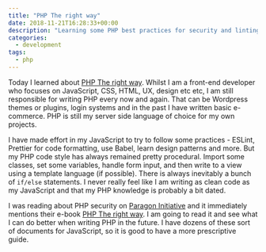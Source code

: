 ```yaml
---
title: "PHP The right way"
date: 2018-11-21T16:28:33+00:00
description: "Learning some PHP best practices for security and linting"
categories:
  - development
tags:
  - php
---
```


Today I learned about [PHP The right way](https://phptherightway.com/). Whilst I am a front-end developer who focuses on JavaScript, CSS, HTML, UX, design etc etc, I am still responsible for writing PHP every now and again. That can be Wordpress themes or plugins, login systems and in the past I have written basic e-commerce. PHP is still my server side language of choice for my own projects.

I have made effort in my JavaScript to try to follow some practices - ESLint, Prettier for code formatting, use Babel, learn design patterns and more. But my PHP code style has always remained pretty procedural. Import some classes, set some variables, handle form input, and then write to a view using a template language (if possible). There is always inevitably a bunch of `if/else` statements. I never really feel like I am writing as clean code as my JavaScript and that my PHP knowledge is probably a bit dated.
<!--more-->

I was reading about PHP security on [Paragon Initiative](https://paragonie.com/blog/2017/12/2018-guide-building-secure-php-software) and it immediately mentions their e-book [PHP The right way](https://phptherightway.com/). I am going to read it and see what I can do better when writing PHP in the future. I have dozens of these sort of documents for JavaScript, so it is good to have a more prescriptive guide.

